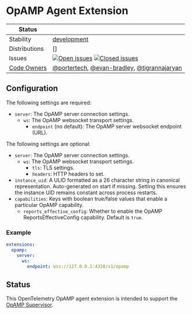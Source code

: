 # OpAMP Agent Extension
<!-- status autogenerated section -->
| Status        |           |
| ------------- |-----------|
| Stability     | [development]  |
| Distributions | [] |
| Issues        | [![Open issues](https://img.shields.io/github/issues-search/open-telemetry/opentelemetry-collector-contrib?query=is%3Aissue%20is%3Aopen%20label%3Aextension%2Fopamp%20&label=open&color=orange&logo=opentelemetry)](https://github.com/open-telemetry/opentelemetry-collector-contrib/issues?q=is%3Aopen+is%3Aissue+label%3Aextension%2Fopamp) [![Closed issues](https://img.shields.io/github/issues-search/open-telemetry/opentelemetry-collector-contrib?query=is%3Aissue%20is%3Aclosed%20label%3Aextension%2Fopamp%20&label=closed&color=blue&logo=opentelemetry)](https://github.com/open-telemetry/opentelemetry-collector-contrib/issues?q=is%3Aclosed+is%3Aissue+label%3Aextension%2Fopamp) |
| [Code Owners](https://github.com/open-telemetry/opentelemetry-collector-contrib/blob/main/CONTRIBUTING.md#becoming-a-code-owner)    | [@portertech](https://www.github.com/portertech), [@evan-bradley](https://www.github.com/evan-bradley), [@tigrannajaryan](https://www.github.com/tigrannajaryan) |

[development]: https://github.com/open-telemetry/opentelemetry-collector#development
<!-- end autogenerated section -->

## Configuration

The following settings are required:

- `server`: The OpAMP server connection settings.
  - `ws`: The OpAMP websocket transport settings.
    - `endpoint` (no default): The OpAMP server websocket endpoint (URL).

The following settings are optional:

- `server`: The OpAMP server connection settings.
  - `ws`: The OpAMP websocket transport settings.
    - `tls`: TLS settings.
    - `headers`: HTTP headers to set.
- `instance_uid`: A ULID formatted as a 26 character string in canonical
  representation. Auto-generated on start if missing. Setting this ensures the
  instance UID remains constant across process restarts.
- `capabilities`: Keys with boolean true/false values that enable a particular OpAMP capability.
  - `reports_effective_config`: Whether to enable the OpAMP ReportsEffectiveConfig capability. Default is `true`.

### Example

``` yaml
extensions:
  opamp:
    server:
      ws:
        endpoint: wss://127.0.0.1:4320/v1/opamp
```

## Status

This OpenTelemetry OpAMP agent extension is intended to support the [OpAMP
Supervisor][supervisor].

[supervisor]: https://github.com/open-telemetry/opentelemetry-collector-contrib/tree/main/cmd/opampsupervisor
